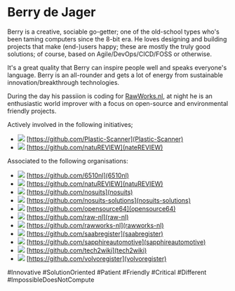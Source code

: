 # Berry de Jager

Berry is a creative, sociable go-getter; one of the old-school types who's been taming computers since the 8-bit era. He loves designing and building projects that make (end-)users happy; these are mostly the truly good solutions; of course, based on Agile/DevOps/CICD/FOSS or otherwise.

It's a great quality that Berry can inspire people well and speaks everyone's language. Berry is an all-rounder and gets a lot of energy from sustainable innovation/breakthrough technologies.

During the day his passiion is coding for [RawWorks.nl](https://www.rawworks.nl), at night he is an enthusiastic world improver with a focus on open-source and environmental friendly projects.

Actively involved in the following initiatives;

* ![](https://avatars.githubusercontent.com/u/96529102?s=16) [https://github.com/Plastic-Scanner](Plastic-Scanner)
* ![](https://avatars.githubusercontent.com/u/126522181?s=16) [https://github.com/natuREVIEW](nateREVIEW)

Associated to the following organisations: 
* ![](https://avatars.githubusercontent.com/u/96910082?s=16) [https://github.com/6510nl](6510nl)
* ![](https://avatars.githubusercontent.com/u/126522181?s=16) [https://github.com/natuREVIEW](natuREVIEW)
* ![](https://avatars.githubusercontent.com/u/95881469?s=16) [https://github.com/nosuits](nosuits)
* ![](https://avatars.githubusercontent.com/u/72765177?s=16) [https://github.com/nosuits-solutions](nosuits-solutions)
* ![](https://avatars.githubusercontent.com/u/96978501?s=16) [https://github.com/opensource64](opensource64)
* ![](https://avatars.githubusercontent.com/u/101571325?s=16) [https://github.com/raw-nl](raw-nl)
* ![](https://avatars.githubusercontent.com/u/101565162?s=16) [https://github.com/rawworks-nl](rawworks-nl)
* ![](https://avatars.githubusercontent.com/u/124814684?s=16) [https://github.com/saabregister](saabregister)
* ![](https://avatars.githubusercontent.com/u/96195098?s=16) [https://github.com/sapphireautomotive](sapphireautomotive)
* ![](https://avatars.githubusercontent.com/u/84182363?s=16) [https://github.com/tech2wiki](tech2wiki)
* ![](https://avatars.githubusercontent.com/u/124814730?s=16) [https://github.com/volvoregister](volvoregister) 

#Innovative #SolutionOriented #Patient #Friendly #Critical #Different #ImpossibleDoesNotCompute
